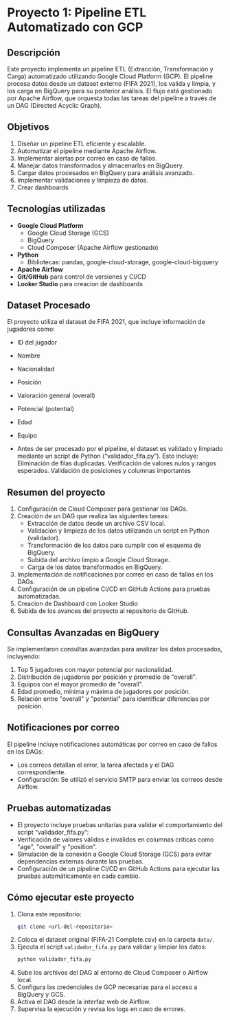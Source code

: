 # Proyecto 1: Pipeline ETL Automatizado con GCP

## Descripción
Este proyecto implementa un pipeline ETL (Extracción, Transformación y Carga) automatizado utilizando Google Cloud Platform (GCP). El pipeline procesa datos desde un dataset externo (FIFA 2021), los valida y limpia, y los carga en BigQuery para su posterior análisis. El flujo está gestionado por Apache Airflow, que orquesta todas las tareas del pipeline a través de un DAG (Directed Acyclic Graph).

## Objetivos
1. Diseñar un pipeline ETL eficiente y escalable.
2. Automatizar el pipeline mediante Apache Airflow.
3. Implementar alertas por correo en caso de fallos.
4. Manejar datos transformados y almacenarlos en BigQuery.
5. Cargar datos procesados en BigQuery para análisis avanzado.
6. Implementar validaciones y limpieza de datos.
7. Crear dashboards

## Tecnologías utilizadas
- **Google Cloud Platform**
  - Google Cloud Storage (GCS)
  - BigQuery
  - Cloud Composer (Apache Airflow gestionado)
- **Python**
  - Bibliotecas: pandas, google-cloud-storage, google-cloud-bigquery
- **Apache Airflow**
- **Git/GitHub** para control de versiones y CI/CD
- **Looker Studio** para creacion de dashboards

## Dataset Procesado
El proyecto utiliza el dataset de FIFA 2021, que incluye información de jugadores como:
- ID del jugador
- Nombre
- Nacionalidad
- Posición
- Valoración general (overall)
- Potencial (potential)
- Edad
- Equipo

- Antes de ser procesado por el pipeline, el dataset es validado y limpiado mediante un script de Python (“validador_fifa.py”). Esto incluye:
    Eliminación de filas duplicadas.
    Verificación de valores nulos y rangos esperados.
    Validación de posiciones y columnas importantes

## Resumen del proyecto
1. Configuración de Cloud Composer para gestionar los DAGs.
2. Creación de un DAG que realiza las siguientes tareas:
   - Extracción de datos desde un archivo CSV local.
   - Validación y limpieza de los datos utilizando un script en Python (validador).
   - Transformación de los datos para cumplir con el esquema de BigQuery.
   - Subida del archivo limpio a Google Cloud Storage.
   - Carga de los datos transformados en BigQuery.
3. Implementación de notificaciones por correo en caso de fallos en los DAGs.
4. Configuración de un pipeline CI/CD en GitHub Actions para pruebas automatizadas.
5. Creacion de Dashboard con Looker Studio
6. Subida de los avances del proyecto al repositorio de GitHub.

## Consultas Avanzadas en BigQuery
Se implementaron consultas avanzadas para analizar los datos procesados, incluyendo:
1. Top 5 jugadores con mayor potencial por nacionalidad.
2. Distribución de jugadores por posición y promedio de "overall".
3. Equipos con el mayor promedio de "overall".
4. Edad promedio, mínima y máxima de jugadores por posición.
5. Relación entre "overall" y "potential" para identificar diferencias por posición.

## Notificaciones por correo
El pipeline incluye notificaciones automáticas por correo en caso de fallos en los DAGs:
- Los correos detallan el error, la tarea afectada y el DAG correspondiente.
- Configuración: Se utilizó el servicio SMTP para enviar los correos desde Airflow.

## Pruebas automatizadas
- El proyecto incluye pruebas unitarias para validar el comportamiento del script “validador_fifa.py”:
- Verificación de valores válidos e inválidos en columnas críticas como "age", "overall" y "position".
- Simulación de la conexión a Google Cloud Storage (GCS) para evitar dependencias externas durante las pruebas.
- Configuración de un pipeline CI/CD en GitHub Actions para ejecutar las pruebas automáticamente en cada cambio.

## Cómo ejecutar este proyecto
1. Clona este repositorio:
   ```bash
   git clone <url-del-repositorio>
   ```
2. Coloca el dataset original (FIFA-21 Complete.csv) en la carpeta `data/`.
3. Ejecuta el script `validador_fifa.py` para validar y limpiar los datos:
   ```bash
   python validador_fifa.py
   ```
4. Sube los archivos del DAG al entorno de Cloud Composer o Airflow local.
5. Configura las credenciales de GCP necesarias para el acceso a BigQuery y GCS.
6. Activa el DAG desde la interfaz web de Airflow.
7. Supervisa la ejecución y revisa los logs en caso de errores.